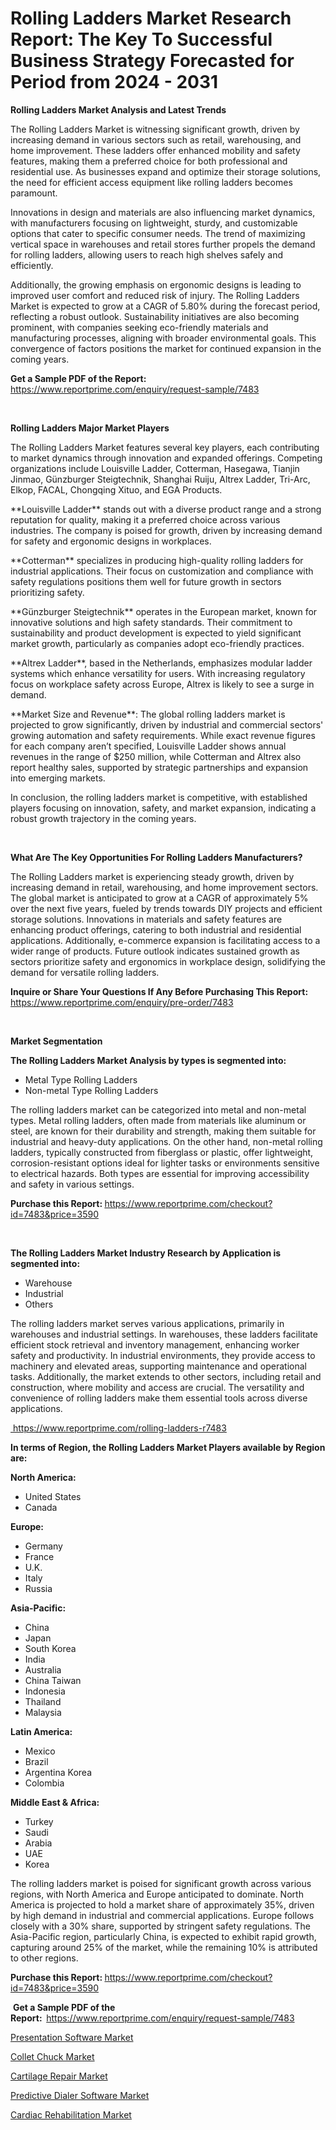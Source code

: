 <p><h1>Rolling Ladders Market Research Report: The Key To Successful Business Strategy Forecasted for Period from 2024 - 2031</h1></p><p><strong>Rolling Ladders Market Analysis and Latest Trends</strong></p>
<p><p>The Rolling Ladders Market is witnessing significant growth, driven by increasing demand in various sectors such as retail, warehousing, and home improvement. These ladders offer enhanced mobility and safety features, making them a preferred choice for both professional and residential use. As businesses expand and optimize their storage solutions, the need for efficient access equipment like rolling ladders becomes paramount. </p><p>Innovations in design and materials are also influencing market dynamics, with manufacturers focusing on lightweight, sturdy, and customizable options that cater to specific consumer needs. The trend of maximizing vertical space in warehouses and retail stores further propels the demand for rolling ladders, allowing users to reach high shelves safely and efficiently. </p><p>Additionally, the growing emphasis on ergonomic designs is leading to improved user comfort and reduced risk of injury. The Rolling Ladders Market is expected to grow at a CAGR of 5.80% during the forecast period, reflecting a robust outlook. Sustainability initiatives are also becoming prominent, with companies seeking eco-friendly materials and manufacturing processes, aligning with broader environmental goals. This convergence of factors positions the market for continued expansion in the coming years.</p></p>
<p><strong>Get a Sample PDF of the Report:&nbsp;</strong> <a href="https://www.reportprime.com/enquiry/request-sample/7483?utm_campaign=1838&utm_medium=2&utm_source=Github&utm_content=ia&utm_term=22112024&utm_id=rolling-ladders">https://www.reportprime.com/enquiry/request-sample/7483</a></p>
<p>&nbsp;</p>
<p><strong>Rolling Ladders Major Market Players</strong></p>
<p><p>The Rolling Ladders Market features several key players, each contributing to market dynamics through innovation and expanded offerings. Competing organizations include Louisville Ladder, Cotterman, Hasegawa, Tianjin Jinmao, Günzburger Steigtechnik, Shanghai Ruiju, Altrex Ladder, Tri-Arc, Elkop, FACAL, Chongqing Xituo, and EGA Products.</p><p>**Louisville Ladder** stands out with a diverse product range and a strong reputation for quality, making it a preferred choice across various industries. The company is poised for growth, driven by increasing demand for safety and ergonomic designs in workplaces.</p><p>**Cotterman** specializes in producing high-quality rolling ladders for industrial applications. Their focus on customization and compliance with safety regulations positions them well for future growth in sectors prioritizing safety.</p><p>**Günzburger Steigtechnik** operates in the European market, known for innovative solutions and high safety standards. Their commitment to sustainability and product development is expected to yield significant market growth, particularly as companies adopt eco-friendly practices.</p><p>**Altrex Ladder**, based in the Netherlands, emphasizes modular ladder systems which enhance versatility for users. With increasing regulatory focus on workplace safety across Europe, Altrex is likely to see a surge in demand.</p><p>**Market Size and Revenue**: The global rolling ladders market is projected to grow significantly, driven by industrial and commercial sectors' growing automation and safety requirements. While exact revenue figures for each company aren’t specified, Louisville Ladder shows annual revenues in the range of $250 million, while Cotterman and Altrex also report healthy sales, supported by strategic partnerships and expansion into emerging markets.</p><p>In conclusion, the rolling ladders market is competitive, with established players focusing on innovation, safety, and market expansion, indicating a robust growth trajectory in the coming years.</p></p>
<p>&nbsp;</p>
<p><strong>What Are The Key Opportunities For Rolling Ladders Manufacturers?</strong></p>
<p><p>The Rolling Ladders market is experiencing steady growth, driven by increasing demand in retail, warehousing, and home improvement sectors. The global market is anticipated to grow at a CAGR of approximately 5% over the next five years, fueled by trends towards DIY projects and efficient storage solutions. Innovations in materials and safety features are enhancing product offerings, catering to both industrial and residential applications. Additionally, e-commerce expansion is facilitating access to a wider range of products. Future outlook indicates sustained growth as sectors prioritize safety and ergonomics in workplace design, solidifying the demand for versatile rolling ladders.</p></p>
<p><strong>Inquire or Share Your Questions If Any Before Purchasing This Report:</strong> <a href="https://www.reportprime.com/enquiry/pre-order/7483?utm_campaign=1838&utm_medium=2&utm_source=Github&utm_content=ia&utm_term=22112024&utm_id=rolling-ladders">https://www.reportprime.com/enquiry/pre-order/7483</a></p>
<p>&nbsp;</p>
<p><strong>Market Segmentation</strong></p>
<p><strong>The Rolling Ladders Market Analysis by types is segmented into:</strong></p>
<p><ul><li>Metal Type Rolling Ladders</li><li>Non-metal Type Rolling Ladders</li></ul></p>
<p><p>The rolling ladders market can be categorized into metal and non-metal types. Metal rolling ladders, often made from materials like aluminum or steel, are known for their durability and strength, making them suitable for industrial and heavy-duty applications. On the other hand, non-metal rolling ladders, typically constructed from fiberglass or plastic, offer lightweight, corrosion-resistant options ideal for lighter tasks or environments sensitive to electrical hazards. Both types are essential for improving accessibility and safety in various settings.</p></p>
<p><strong>Purchase this Report:&nbsp;</strong><a href="https://www.reportprime.com/checkout?id=7483&price=3590&utm_campaign=1838&utm_medium=2&utm_source=Github&utm_content=ia&utm_term=22112024&utm_id=rolling-ladders">https://www.reportprime.com/checkout?id=7483&price=3590</a></p>
<p>&nbsp;</p>
<p><strong>The Rolling Ladders Market Industry Research by Application is segmented into:</strong></p>
<p><ul><li>Warehouse</li><li>Industrial</li><li>Others</li></ul></p>
<p><p>The rolling ladders market serves various applications, primarily in warehouses and industrial settings. In warehouses, these ladders facilitate efficient stock retrieval and inventory management, enhancing worker safety and productivity. In industrial environments, they provide access to machinery and elevated areas, supporting maintenance and operational tasks. Additionally, the market extends to other sectors, including retail and construction, where mobility and access are crucial. The versatility and convenience of rolling ladders make them essential tools across diverse applications.</p></p>
<p><a href="https://www.reportprime.com/rolling-ladders-r7483?utm_campaign=1838&utm_medium=2&utm_source=Github&utm_content=ia&utm_term=22112024&utm_id=rolling-ladders">&nbsp;https://www.reportprime.com/rolling-ladders-r7483</a></p>
<p><strong>In terms of Region, the Rolling Ladders Market Players available by Region are:</strong></p>
<p>
    <p> <strong> North America: </strong>
        <ul>
            <li>United States</li>
            <li>Canada</li>
        </ul>
        </p> 
    <p> <strong> Europe: </strong>
        <ul>
            <li>Germany</li>
            <li>France</li>
            <li>U.K.</li>
            <li>Italy</li>
            <li>Russia</li>
        </ul>
        </p> 
    <p> <strong> Asia-Pacific: </strong>
        <ul>
            <li>China</li>
            <li>Japan</li>
            <li>South Korea</li>
            <li>India</li>
            <li>Australia</li>
            <li>China Taiwan</li>
            <li>Indonesia</li>
            <li>Thailand</li>
            <li>Malaysia</li>
        </ul>
        </p> 
    <p> <strong> Latin America: </strong>
        <ul>
            <li>Mexico</li>
            <li>Brazil</li>
            <li>Argentina Korea</li>
            <li>Colombia</li>
        </ul>
        </p> 
    <p> <strong> Middle East & Africa: </strong>
        <ul>
            <li>Turkey</li>
            <li>Saudi</li>
            <li>Arabia</li>
            <li>UAE</li>
            <li>Korea</li>
        </ul>
    </p>
    </p>
<p><p>The rolling ladders market is poised for significant growth across various regions, with North America and Europe anticipated to dominate. North America is projected to hold a market share of approximately 35%, driven by high demand in industrial and commercial applications. Europe follows closely with a 30% share, supported by stringent safety regulations. The Asia-Pacific region, particularly China, is expected to exhibit rapid growth, capturing around 25% of the market, while the remaining 10% is attributed to other regions.</p></p>
<p><strong>Purchase this Report: </strong><a href="https://www.reportprime.com/checkout?id=7483&price=3590&utm_campaign=1838&utm_medium=2&utm_source=Github&utm_content=ia&utm_term=22112024&utm_id=rolling-ladders">https://www.reportprime.com/checkout?id=7483&price=3590</a></p>
<p>&nbsp;<strong>Get a Sample PDF of the Report:&nbsp;&nbsp;</strong><a href="https://www.reportprime.com/enquiry/request-sample/7483?utm_campaign=1838&utm_medium=2&utm_source=Github&utm_content=ia&utm_term=22112024&utm_id=rolling-ladders">https://www.reportprime.com/enquiry/request-sample/7483</a></p>
<p><strong></strong></p>
<p><p><a href="https://issuu.com/reportprime-2/docs/presentation-software-market-size-2_b441aa6c9c383f?utm_campaign=1838&utm_medium=2&utm_source=Github&utm_content=ia&utm_term=22112024&utm_id=rolling-ladders">Presentation Software Market</a></p><p><a href="https://github.com/pizolina/Market-Research-Report-List-6/blob/main/collet-chuck-market.md?utm_campaign=1838&utm_medium=2&utm_source=Github&utm_content=ia&utm_term=22112024&utm_id=rolling-ladders">Collet Chuck Market</a></p><p><a href="https://www.linkedin.com/pulse/cartilage-repair-market-growth-competitive-landscape-segment-04tlc?utm_campaign=1838&utm_medium=2&utm_source=Github&utm_content=ia&utm_term=22112024&utm_id=rolling-ladders">Cartilage Repair Market</a></p><p><a href="https://issuu.com/reportprime-2/docs/predictive-dialer-software-market-s_b95d3671dbfcc4?utm_campaign=1838&utm_medium=2&utm_source=Github&utm_content=ia&utm_term=22112024&utm_id=rolling-ladders">Predictive Dialer Software Market</a></p><p><a href="https://www.linkedin.com/pulse/opportunities-challenges-cardiac-rehabilitation-market-strategic-qulpc?utm_campaign=1838&utm_medium=2&utm_source=Github&utm_content=ia&utm_term=22112024&utm_id=rolling-ladders">Cardiac Rehabilitation Market</a></p></p>